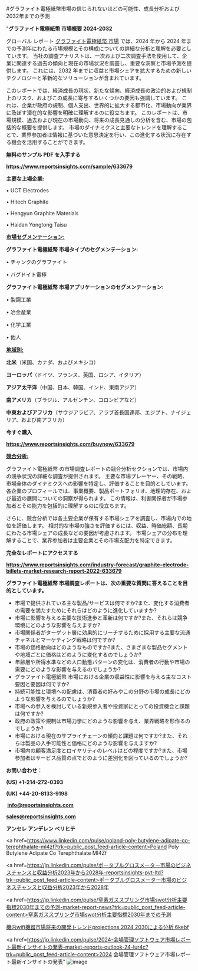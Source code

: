 #グラファイト電極紙幣市場の信じられないほどの可能性、成長分析および2032年までの予測

"<strong>グラファイト電極紙幣 市場概要 2024-2032</strong>

グローバル レポート <a href=https://www.reportsinsights.com/sample/633679>グラファイト電極紙幣 市場</a> では、2024 年から 2024 年までの予測年にわたる市場規模とその構成についての詳細な分析と理解を必要としています。 当社の調査アナリストは、一次および二次調査手法を使用して、企業に関連する過去の傾向と現在の市場状況を調査し、重要な洞察と市場予測を提供します。 これには、2032 年までに収益と市場シェアを拡大​​するための新しいテクノロジーと革新的なソリューションが含まれています。

このレポートでは、経済成長の現状、新たな傾向、経済成長の政治的および規制上のリスク、およびこの成長に寄与するいくつかの要因も強調しています。 これは、企業が政府の規制、個人支出、世界的に拡大する都市化、市場動向が業界に及ぼす潜在的な影響を明確に理解するのに役立ちます。 このレポートは、市場規模、過去および現在の市場動向、将来の成長見通しの分析を含む、市場の包括的な概要を提供します。 市場のダイナミクスと主要なトレンドを理解することで、業界参加者は情報に基づいた意思決定を行い、この進化する状況に存在する機会を活用することができます。

<strong><b>無料のサンプル PDF を入手する</b></strong>

<a href=https://www.reportsinsights.com/sample/633679><strong><u>https://www.reportsinsights.com/sample/633679</u></strong></a>

<strong>主要な上場企業:</strong>

• UCT Electrodes

• Hitech Graphite

• Hengyun Graphite Materials

• Haidan Yongtong Taisu

<strong><u>市場セグメンテーション</u></strong><strong><u>:</u></strong>

<strong>グラファイト電極紙幣 市場タイプのセグメンテーション:</strong>

• チャンクのグラファイト

• バグドイト電極

<strong>グラファイト電極紙幣 市場アプリケーションのセグメンテーション:</strong>

• 製鋼工業

• 冶金産業

• 化学工業

• 他人

<strong><u>地域別</u></strong><strong><u>:</u></strong>

<strong>北米</strong>（米国、カナダ、およびメキシコ）

<strong>ヨーロッパ</strong>（ドイツ、フランス、英国、ロシア、イタリア）

<strong>アジア太平洋</strong>（中国、日本、韓国、インド、東南アジア）

<strong>南アメリカ</strong>（ブラジル、アルゼンチン、コロンビアなど）

<strong>中東およびアフリカ</strong>（サウジアラビア、アラブ首長国連邦、エジプト、ナイジェリア、および南アフリカ）

<strong>今すぐ購入</strong>

<a href=https://www.reportsinsights.com/buynow/633679><strong><u>https://www.reportsinsights.com/buynow/633679</u></strong></a>

<strong><u>競合分析:</u></strong>

グラファイト電極紙幣 の市場調査レポートの競合分析セクションでは、市場内の競争状況の詳細な調査が提供されます。 主要な市場プレーヤー、その戦略、市場全体のダイナミクスへの影響を特定し、評価することを目的としています。 各企業のプロフィールでは、事業概要、製品ポートフォリオ、地理的存在、および最近の展開についての洞察が得られます。 この情報は、利害関係者が市場参加者とその能力を包括的に理解するのに役立ちます。

さらに、競合分析では各主要企業が保有する市場シェアを調査し、市場内での地位を評価します。 相対的な市場の強さを評価するには、収益、時価総額、長期にわたる市場シェアの成長などの要因が考慮されます。 市場シェアの分布を理解することで、業界参加者は主要企業とその市場支配力を特定できます。

<strong>完全なレポートにアクセスする</strong>

<a href=https://www.reportsinsights.com/industry-forecast/graphite-electrode-billets-market-research-report-2022-633679><strong><u><b>https://www.reportsinsights.com/industry-forecast/graphite-electrode-billets-market-research-report-2022-633679</b></u></strong></a>

<strong><b>グラファイト電極紙幣 市場調査レポートは、次の重要な質問に答えることを目的としています。</b></strong>
<ul>
  <li>市場で提供されている主な製品/サービスは何ですか?また、変化する消費者の需要を満たすためにそれらはどのように進化していますか?</li>
  <li>市場に影響を与える主要な技術進歩と革新は何ですか?また、それらは競争環境にどのような影響を与えますか?</li>
  <li>市場関係者がターゲット層に効果的にリーチするために採用する主要な流通チャネルとマーケティング戦略は何ですか?</li>
  <li>市場の価格動向はどのようなものですか?また、さまざまな製品セグメントや地域ごとに価格はどのように変化するのでしょうか?</li>
  <li>年齢層や所得水準などの人口動態パターンの変化は、消費者の行動や市場の需要にどのような影響を与えるのでしょうか?</li>
  <li>グラファイト電極紙幣 市場における企業の収益性に影響を与える主なコスト要因と要因は何ですか?</li>
  <li>持続可能性と環境への配慮は、消費者の好みやこの分野の市場の成長にどのような影響を与えるのでしょうか?</li>
  <li>市場への参入を検討している新規参入者や投資家にとっての投資機会と課題は何ですか?</li>
  <li>政府の政策や規制は市場力学にどのような影響を与え、業界戦略を形作るのでしょうか?</li>
  <li>市場における現在のサプライチェーンの傾向と課題は何ですか?また、それらは製品の入手可能性と価格にどのような影響を与えますか?</li>
  <li>市場内の顧客満足度とロイヤリティのレベルはどの程度ですか?また、市場参加者はサービス品質の点でどのように差別化を図っているのでしょうか?</li>
</ul>
<strong>お問い合わせ：</strong>

<strong>(US) +1-214-272-0393</strong>

<strong>(UK) +44-20-8133-9198</strong>

<strong> </strong><a href=info@reportsinsights.com><strong><u>info@reportsinsights.com</u></strong></a>

<a href=sales@reportsinsights.com><strong><u>sales@reportsinsights.com</u></strong></a>

<strong>アンセレ アンデレン ベリヒテ</strong>

<a href=https://www.linkedin.com/pulse/poland-poly-butylene-adipate-co-terephthalate-ml4zf?trk=public_post_feed-article-content>Poland Poly Butylene Adipate Co Terephthalate Ml4Zf</a>

<a href=https://jp.linkedin.com/pulse/ポータブルグロスメーター市場のビジネスチャンスと収益分析2023年から2028年-reportsinsights-pvt-ltd?trk=public_post_feed-article-content>ポータブルグロスメーター市場のビジネスチャンスと収益分析2023年から2028年</a>

<a href=https://jp.linkedin.com/pulse/窒素ガススプリング市場swot分析主要指標2030年までの予測-market-report-news?trk=public_post_feed-article-content>窒素ガススプリング市場swot分析主要指標2030年までの予測</a>

<a href=https://www.linkedin.com/pulse/機内wifi機器市場将来の開発トレンドprojections-2024-2030による分析-6kebf/>機内wifi機器市場将来の開発トレンドprojections 2024 2030による分析 6kebf</a>

<a href=https://jp.linkedin.com/pulse/2024-会場管理ソフトウェア市場レポート最新インサイトの発表-market-reports-outlook-24-lur4c?trk=public_post_feed-article-content>2024 会場管理ソフトウェア市場レポート最新インサイトの発表</a>"
![image](https://github.com/ahaan12367/RIMarket24/assets/158471582/8105941a-ab8d-4cdb-bd68-69abd72300ad)
